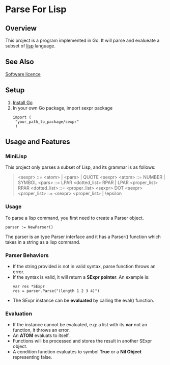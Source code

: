 # Parse For Lisp

## Overview
This project is a program implemented in Go. It will parse and evalueate a subset of [lisp](https://clisp.sourceforge.io/) language.

## See Also
[Software licence](https://opensource.org/license/mit)

## Setup
1. [Install Go](https://go.dev/dl/)
2. In your own Go package, import sexpr package
   ```
   import (
  	"your_path_to_package/sexpr"
    )
   ```

## Usage and Features

### MiniLisp
This project only parses a subset of Lisp, and its grammar is as follows:
> \<sexpr\> ::= \<atom\> | \<pars\> | QUOTE \<sexpr\>
> \<atom\> ::= NUMBER | SYMBOL
> \<pars\> ::= LPAR \<dotted_list\> RPAR | LPAR \<proper_list\> RPAR
> \<dotted_list\> ::= \<proper_list\> \<sexpr\> DOT \<sexpr\>
> \<proper_list\> ::= \<sexpr\> \<proper_list\> | \epsilon

### Usage
To parse a lisp command, you first need to create a Parser object.
```
parser := NewParser()
```
The parser is an type Parser interface and it has a Parser() function which takes in a string as a lisp command.

### Parser Behaviors
- If the string provided is not in valid syntax, parse function throws an error.
- If the syntax is valid, it will return a **SExpr pointer**. An example is:
  ```
  var res *SExpr
  res = parser.Parse("(length 1 2 3 4)")
  ```
- The SExpr instance can be **evaluated** by calling the eval() function.

### Evaluation
- If the instance cannot be evaluated, e.g: a list with its **car** not an function, it throws an error.
- An **ATOM** evaluats to itself.
- Functions will be processed and stores the result in another SExpr object.
- A condition function evaluates to symbol **True** or a **Nil Object** representing false.
